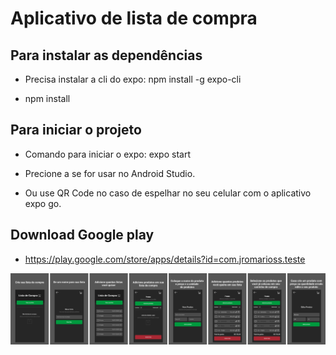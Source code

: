 # Aplicativo de lista de compra
## Para instalar as dependências
- Precisa instalar a cli do expo: npm install -g expo-cli

- npm install

## Para iniciar o projeto
- Comando para iniciar o expo: expo start

- Precione a se for usar no Android Studio.

- Ou use QR Code no caso de espelhar no seu celular com o aplicativo expo go.

## Download Google play
 - https://play.google.com/store/apps/details?id=com.jromarioss.teste

<img src="./public/appImage.png" alt="" >